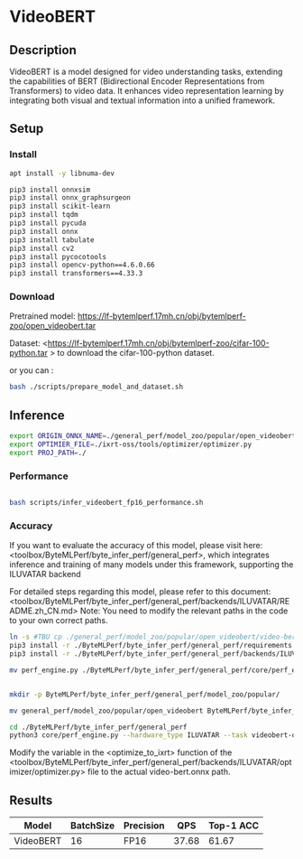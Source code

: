 # VideoBERT

## Description

VideoBERT is a model designed for video understanding tasks, extending the capabilities of BERT (Bidirectional Encoder Representations from Transformers) to video data. It enhances video representation learning by integrating both visual and textual information into a unified framework.

## Setup

### Install

```bash
apt install -y libnuma-dev

pip3 install onnxsim
pip3 install onnx_graphsurgeon
pip3 install scikit-learn
pip3 install tqdm
pip3 install pycuda
pip3 install onnx
pip3 install tabulate
pip3 install cv2
pip3 install pycocotools
pip3 install opencv-python==4.6.0.66
pip3 install transformers==4.33.3
```

### Download

Pretrained model: <https://lf-bytemlperf.17mh.cn/obj/bytemlperf-zoo/open_videobert.tar>

Dataset: <<https://lf-bytemlperf.17mh.cn/obj/bytemlperf-zoo/cifar-100-python.tar>  > to download the cifar-100-python dataset.

or you can :

```bash
bash ./scripts/prepare_model_and_dataset.sh

```

## Inference

```bash
export ORIGIN_ONNX_NAME=./general_perf/model_zoo/popular/open_videobert/video-bert
export OPTIMIER_FILE=./ixrt-oss/tools/optimizer/optimizer.py
export PROJ_PATH=./

```

### Performance

```bash

bash scripts/infer_videobert_fp16_performance.sh
```

### Accuracy

If you want to evaluate the accuracy of this model, please visit here: <toolbox/ByteMLPerf/byte_infer_perf/general_perf>, which integrates inference and training of many models under this framework, supporting the ILUVATAR backend

For detailed steps regarding this model, please refer to this document: <toolbox/ByteMLPerf/byte_infer_perf/general_perf/backends/ILUVATAR/README.zh_CN.md> Note: You need to modify the relevant paths in the code to your own correct paths.

```bash
ln -s #TBU cp ./general_perf/model_zoo/popular/open_videobert/video-bert.onnx ByteMLPerf/byte_infer_perf/general_perf/model_zoo/popular/open_albert/
pip3 install -r ./ByteMLPerf/byte_infer_perf/general_perf/requirements.txt
pip3 install -r ./ByteMLPerf/byte_infer_perf/general_perf/backends/ILUVATAR/requirements.txt

mv perf_engine.py ./ByteMLPerf/byte_infer_perf/general_perf/core/perf_engine.py


mkdir -p ByteMLPerf/byte_infer_perf/general_perf/model_zoo/popular/

mv general_perf/model_zoo/popular/open_videobert ByteMLPerf/byte_infer_perf/general_perf/model_zoo/popular/

cd ./ByteMLPerf/byte_infer_perf/general_perf
python3 core/perf_engine.py --hardware_type ILUVATAR --task videobert-onnx-fp32
```

Modify the <model> variable in the <optimize_to_ixrt> function of the <toolbox/ByteMLPerf/byte_infer_perf/general_perf/backends/ILUVATAR/optimizer/optimizer.py> file to the actual video-bert.onnx path.

## Results

| Model     | BatchSize | Precision | QPS   | Top-1 ACC |
| --------- | --------- | --------- | ----- | --------- |
| VideoBERT | 16        | FP16      | 37.68 | 61.67     |

